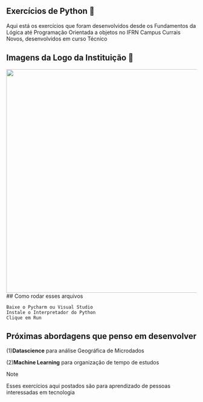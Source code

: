 ## Exercícios de Python 🚀

<p> Aqui está os exercícios que foram desenvolvidos desde os Fundamentos da Lógica até 
Programação Orientada a objetos no IFRN Campus Currais Novos, desenvolvidos 
em curso Técnico</p>

## Imagens da Logo da Instituição 📓

<img align="center" width="590em" src="https://assets.infra.grancursosonline.com.br/projeto/ifrn.jpg">
## Como rodar esses arquivos <br>

`Baixe o Pycharm ou Visual Studio` <br>
`Instale o Interpretador do Python` <br>
`Clique em Run`
## Próximas abordagens que penso em desenvolver

 (1)**Datascience** para análise Geográfica de Microdados

 (2)**Machine Learning** para organização de tempo de estudos

 > [!NOTE]
> Esses exercícios aqui postados são para aprendizado de pessoas interessadas em tecnologia
